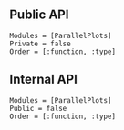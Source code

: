 ```@index
```

## Public API

```@autodocs
Modules = [ParallelPlots]
Private = false
Order = [:function, :type]
```

## Internal API
```@autodocs
Modules = [ParallelPlots]
Public = false
Order = [:function, :type]
```